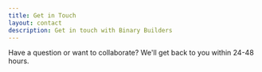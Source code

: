 ```yaml
---
title: Get in Touch
layout: contact
description: Get in touch with Binary Builders
---
```


Have a question or want to collaborate? We'll get back to you within 24-48 hours. 